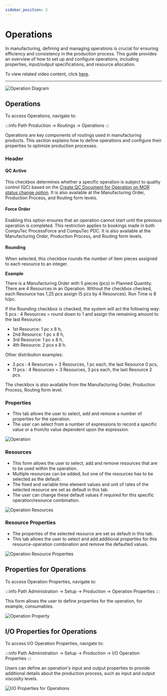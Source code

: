 ```yaml
---
sidebar_position: 3
---
```


# Operations

In manufacturing, defining and managing operations is crucial for ensuring efficiency and consistency in the production process. This guide provides an overview of how to set up and configure operations, including properties, input/output specifications, and resource allocation.

To view related video content, click [here](https://www.youtube.com/playlist?list=PLtT6kgaz5YneralBjyvyCSYXbTT0QRHYx).

---

![Operation Diagram](./media/operations/operations-diagram.webp)

## Operations

To access Operations, navigate to:

:::info Path
Production → Routings → Operations
:::

Operations are key components of routings used in manufacturing products. This section explains how to define operations and configure their properties to optimize production processes.

### Header

#### QC Active

This checkbox determines whether a specific operation is subject to quality control (QC) based on the [Create QC Document for Operation on MOR status change option](/docs/processforce/user-guide/system-initialization/general-settings/qc-tab). It is also available at the Manufacturing Order, Production Process, and Routing form levels.

#### Force Order

Enabling this option ensures that an operation cannot start until the previous operation is completed. This restriction applies to bookings made in both CompuTec ProcessForce and CompuTec PDC. It is also available at the Manufacturing Order, Production Process, and Routing form levels.

#### Rounding

When selected, this checkbox rounds the number of item pieces assigned to each resource to an integer.

**Example**

There is a Manufacturing Order with 5 pieces (pcs) in Planned Quantity. There are 4 Resources in an Operation. Without the checkbox checked, each Resource has 1,25 pcs assign (5 pcs by 4 Resources). Run Time is 8 h/pc.

If the Rounding checkbox is checked, the system will act the following way: 5 pcs : 4 Resources = round down to 1 and assign the remaining amount to the last Resource:

- 1st Resource: 1 pc x 8 h,
- 2nd Resource: 1 pc x 8 h,
- 3rd Resource: 1 pc x 8 h,
- 4th Resource: 2 pcs x 8 h.

Other distribution examples:

- 3 pcs : 4 Resources = 3 Resources, 1 pc each, the last Resource 0 pcs,
- 11 pcs : 4 Resources = 3 Resources, 3 pcs each, the last Resource 2 pcs.

The checkbox is also available from the Manufacturing Order, Production Process, Routing form level.

### Properties

- This tab allows the user to select, add and remove a number of properties for the operation.
- The user can select from a number of expressions to record a specific value or a from/to value dependent upon the expression.

![Operation](./media/operations/operation.webp)

### Resources

- This form allows the user to select, add and remove resources that are to be used within the operation.
- Multiple resources can be added, but one of the resources has to be selected as the default.
- The fixed and variable time element values and unit of rates of the selected resource are set as default in this tab.
- The user can change these default values if required for this specific operation/resource combination.

![Operation Resources](./media/operations/operation-resources.webp)

### Resource Properties

- The properties of the selected resource are set as default in this tab.
- This tab allows the user to select and add additional properties for this resource-operation combination and remove the defaulted values.

![Operation Resource Properties](./media/operations/operation-resource-properties.webp)

## Properties for Operations

To access Operation Properties, navigate to:

:::info Path
    Administration → Setup → Production → Operation Properties
:::

This form allows the user to define properties for the operation, for example, consumables.

![Operation Property](./media/operations/operation-property.webp)

## I/O Properties for Operations

To access I/O Operation Properties, navigate to:

:::info Path
    Administration → Setup → Production → I/O Operation Properties
:::

Users can define an operation's input and output properties to provide additional details about the production process, such as input and output viscosity levels.

![I/O Properties for Operations](./media/operations/i-o-property.webp)

